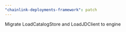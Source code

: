 ```yaml
---
"chainlink-deployments-framework": patch
---
```


Migrate LoadCatalogStore and LoadJDClient to engine
